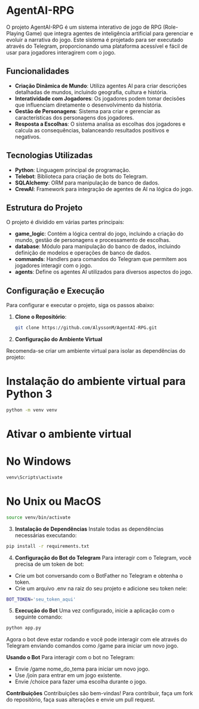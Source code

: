 # AgentAI-RPG

O projeto AgentAI-RPG é um sistema interativo de jogo de RPG (Role-Playing Game) que integra agentes de inteligência artificial para gerenciar e evoluir a narrativa do jogo. Este sistema é projetado para ser executado através do Telegram, proporcionando uma plataforma acessível e fácil de usar para jogadores interagirem com o jogo.

## Funcionalidades

- **Criação Dinâmica de Mundo**: Utiliza agentes AI para criar descrições detalhadas de mundos, incluindo geografia, cultura e história.
- **Interatividade com Jogadores**: Os jogadores podem tomar decisões que influenciam diretamente o desenvolvimento da história.
- **Gestão de Personagens**: Sistema para criar e gerenciar as características dos personagens dos jogadores.
- **Resposta a Escolhas**: O sistema analisa as escolhas dos jogadores e calcula as consequências, balanceando resultados positivos e negativos.

## Tecnologias Utilizadas

- **Python**: Linguagem principal de programação.
- **Telebot**: Biblioteca para criação de bots do Telegram.
- **SQLAlchemy**: ORM para manipulação de banco de dados.
- **CrewAI**: Framework para integração de agentes de AI na lógica do jogo.

## Estrutura do Projeto

O projeto é dividido em várias partes principais:

- **game_logic**: Contém a lógica central do jogo, incluindo a criação do mundo, gestão de personagens e processamento de escolhas.
- **database**: Módulo para manipulação do banco de dados, incluindo definição de modelos e operações de banco de dados.
- **commands**: Handlers para comandos do Telegram que permitem aos jogadores interagir com o jogo.
- **agents**: Define os agentes AI utilizados para diversos aspectos do jogo.

## Configuração e Execução

Para configurar e executar o projeto, siga os passos abaixo:

1. **Clone o Repositório**:
   ```bash
   git clone https://github.com/AlyssonM/AgentAI-RPG.git
   ```
2. **Configuração do Ambiente Virtual**

Recomenda-se criar um ambiente virtual para isolar as dependências do projeto:

# Instalação do ambiente virtual para Python 3
```bash
python -m venv venv
```
# Ativar o ambiente virtual
# No Windows
```bash
venv\Scripts\activate
```
# No Unix ou MacOS
```bash
source venv/bin/activate
```

3. **Instalação de Dependências**
Instale todas as dependências necessárias executando:

```bash
pip install -r requirements.txt
```

4. **Configuração do Bot do Telegram**
Para interagir com o Telegram, você precisa de um token de bot:

* Crie um bot conversando com o BotFather no Telegram e obtenha o token.
* Crie um arquivo .env na raiz do seu projeto e adicione seu token nele:

```bash
BOT_TOKEN='seu_token_aqui'
```

5. **Execução do Bot**
Uma vez configurado, inicie a aplicação com o seguinte comando:

```bash
python app.py
```
Agora o bot deve estar rodando e você pode interagir com ele através do Telegram enviando comandos como /game para iniciar um novo jogo.

**Usando o Bot**
Para interagir com o bot no Telegram:

* Envie /game nome_do_tema para iniciar um novo jogo.
* Use /join para entrar em um jogo existente.
* Envie /choice <escolha> para fazer uma escolha durante o jogo.

**Contribuições**
Contribuições são bem-vindas! Para contribuir, faça um fork do repositório, faça suas alterações e envie um pull request.

